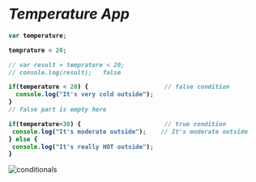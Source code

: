 # _Temperature App_
<b>

```javascript
var temperature;

temprature = 20;

// var result = temprature < 20;
// console.log(result);   false

if(temperature < 20) {                     // false condition
  console.log("It's very cold outside");
}
// false part is empty here

if(temperature<30) {                       // true condition
 console.log("It's moderate outside");    // It's moderate outside
} else {
 console.log("It's really HOT outside");
}
```
</b>



![conditionals](https://user-images.githubusercontent.com/91872149/216775173-fc3512a8-330c-4b71-a9bb-7dd5d491a220.png)
